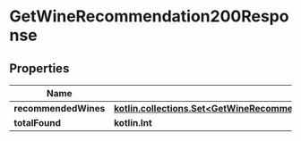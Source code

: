 
# GetWineRecommendation200Response

## Properties
Name | Type | Description | Notes
------------ | ------------- | ------------- | -------------
**recommendedWines** | [**kotlin.collections.Set&lt;GetWineRecommendation200ResponseRecommendedWinesInner&gt;**](GetWineRecommendation200ResponseRecommendedWinesInner.md) |  | 
**totalFound** | **kotlin.Int** |  | 



